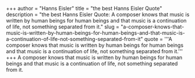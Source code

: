 +++
author = "Hanns Eisler"
title = "the best Hanns Eisler Quote"
description = "the best Hanns Eisler Quote: A composer knows that music is written by human beings for human beings and that music is a continuation of life, not something separated from it."
slug = "a-composer-knows-that-music-is-written-by-human-beings-for-human-beings-and-that-music-is-a-continuation-of-life-not-something-separated-from-it"
quote = '''A composer knows that music is written by human beings for human beings and that music is a continuation of life, not something separated from it.'''
+++
A composer knows that music is written by human beings for human beings and that music is a continuation of life, not something separated from it.
